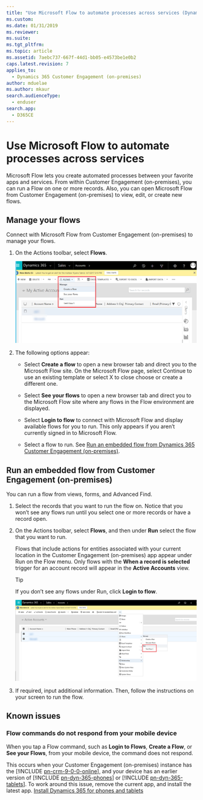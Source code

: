 ```yaml
---
title: "Use Microsoft Flow to automate processes across services (Dynamics 365 Customer Engagement (on-premises)) | MicrosoftDocs"
ms.custom: 
ms.date: 01/31/2019
ms.reviewer: 
ms.suite: 
ms.tgt_pltfrm: 
ms.topic: article
ms.assetid: 7aebc737-667f-44d1-bb05-e4573be1e0b2
caps.latest.revision: 7
applies_to: 
  - Dynamics 365 Customer Engagement (on-premises)
author: mduelae
ms.author: mkaur
search.audienceType: 
  - enduser
search.app: 
  - D365CE
---
```

# Use Microsoft Flow to automate processes across services

Microsoft Flow lets you create automated processes between your favorite apps and services. From within Customer Engagement (on-premises), you can run a Flow on one or more records. Also, you can open Microsoft Flow from Customer Engagement (on-premises) to view, edit, or create new flows.  

  
## Manage your flows  
 Connect with Microsoft Flow from Customer Engagement (on-premises) to manage your flows.  
  
1. On the Actions toolbar, select **Flows**.  
  
   ![Create, see, or run a flow.](../basics/media/embedflow-create.png "Create, see, or run a flow.")  
  
2. The following options appear:  
  
   -   Select **Create a flow** to open a new browser tab and direct you to the Microsoft Flow site. On the Microsoft Flow page, select Continue to use an existing template or select X to close choose or create a different one.  
  
   -   Select **See your flows** to open a new browser tab and direct you to the Microsoft Flow site where any flows in the Flow environment are displayed.  
  
   -   Select **Login to flow** to connect with Microsoft Flow and display available flows for you to run. This only appears if you aren’t currently signed in to Microsoft Flow.  
  
   -   Select a flow to run. See [Run an embedded flow from Dynamics 365 Customer Engagement (on-premises)](#Flow_run).  
  
<a name="Flow_run"></a>   
## Run an embedded flow from Customer Engagement (on-premises)  
 You can run a flow from views, forms, and Advanced Find.  
  
1. Select the records that you want to run the flow on. Notice that you won’t see any flows run until you select one or more records or have a record open.  
  
2. On the Actions toolbar, select **Flows**, and then under **Run** select the flow that you want to run.  
  
    Flows that include actions for entities associated with your current location in the Customer Engagement (on-premises) app appear under Run on the Flow menu. Only flows with the **When a record is selected** trigger for an account record will appear in the **Active Accounts** view.  
  
   > [!TIP]
   >  If you don’t see any flows under Run, click **Login to flow**.  
  
   ![Run a flow from Dynamics 365 Customer Engagement (on-premises)](../basics/media/embedflow-run.png "Run a flow from Dynamics 365 Customer Engagement (on-premises)")  
  
3. If required, input additional information. Then, follow the instructions on your screen to run the flow.  

## Known issues
### Flow commands do not respond from your mobile device
When you tap a Flow command, such as **Login to Flows**, **Create a Flow**, or **See your Flows**, from your mobile device, the command does not respond.

This occurs when your Customer Engagement (on-premises) instance has the [!INCLUDE [pn-crm-9-0-0-online](../includes/pn-crm-9-0-0-online.md)], and your device has an earlier version of [!INCLUDE [pn-dyn-365-phones](../includes/pn-dyn-365-phones.md)] or [!INCLUDE [pn-dyn-365-tablets](../includes/pn-dyn-365-tablets.md)]. To work around this issue, remove the current app, and install the latest app. [Install Dynamics 365 for phones and tablets](https://docs.microsoft.com/dynamics365/customer-engagement/mobile-app/install-dynamics-365-for-phones-and-tablets)

  


